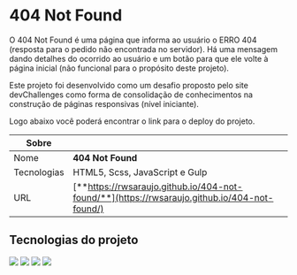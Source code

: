 # 404 Not Found

O 404 Not Found é uma página que informa ao usuário o ERRO 404 (resposta para o pedido não encontrada no servidor). Há uma mensagem dando detalhes do ocorrido ao usuário e um botão para que ele volte à página inicial (não funcional para o propósito deste projeto).

Este projeto foi desenvolvido como um desafio proposto pelo site devChallenges como forma de consolidação de conhecimentos na construção de páginas responsivas (nível iniciante).

Logo abaixo você poderá encontrar o link para o deploy do projeto.

| Sobre       |                                                                                              |
| ----------- | -------------------------------------------------------------------------------------------- |
| Nome        | **404 Not Found**                                                                            |
| Tecnologias | HTML5, Scss, JavaScript e Gulp                                                               |
| URL         | [**https://rwsaraujo.github.io/404-not-found/**](https://rwsaraujo.github.io/404-not-found/) |

## Tecnologias do projeto

<div>
  <img src="https://img.shields.io/badge/HTML5-dd4b25?style=for-the-badge&logo=html5&logoColor=fff">
  <img src="https://img.shields.io/badge/scss-c66394?style=for-the-badge&logo=sass&logoColor=fff">
  <img src="https://img.shields.io/badge/javascript-efd81d?style=for-the-badge&logo=javascript&logoColor=000">
  <img src="https://img.shields.io/badge/gulp-d34446?style=for-the-badge&logo=gulp&logoColor=fff">
</div>
